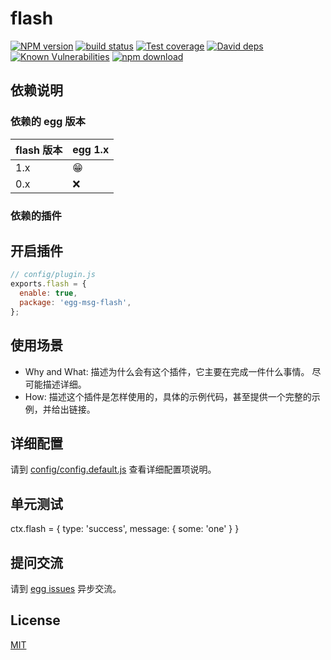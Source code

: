 # flash

[![NPM version][npm-image]][npm-url]
[![build status][travis-image]][travis-url]
[![Test coverage][codecov-image]][codecov-url]
[![David deps][david-image]][david-url]
[![Known Vulnerabilities][snyk-image]][snyk-url]
[![npm download][download-image]][download-url]

[npm-image]: https://img.shields.io/npm/v/egg-msg-flash.svg?style=flat-square
[npm-url]: https://npmjs.org/package/egg-msg-flash
[travis-image]: https://img.shields.io/travis/eggjs/egg-msg-flash.svg?style=flat-square
[travis-url]: https://travis-ci.org/eggjs/egg-msg-flash
[codecov-image]: https://img.shields.io/codecov/c/github/eggjs/egg-msg-flash.svg?style=flat-square
[codecov-url]: https://codecov.io/github/eggjs/egg-msg-flash?branch=master
[david-image]: https://img.shields.io/david/eggjs/egg-msg-flash.svg?style=flat-square
[david-url]: https://david-dm.org/eggjs/egg-msg-flash
[snyk-image]: https://snyk.io/test/npm/egg-msg-flash/badge.svg?style=flat-square
[snyk-url]: https://snyk.io/test/npm/egg-msg-flash
[download-image]: https://img.shields.io/npm/dm/egg-msg-flash.svg?style=flat-square
[download-url]: https://npmjs.org/package/egg-msg-flash

<!--
Description here.
-->

## 依赖说明

### 依赖的 egg 版本

flash 版本 | egg 1.x
--- | ---
1.x | 😁
0.x | ❌

### 依赖的插件
<!--

如果有依赖其它插件，请在这里特别说明。如

- security
- multipart

-->

## 开启插件

```js
// config/plugin.js
exports.flash = {
  enable: true,
  package: 'egg-msg-flash',
};
```

## 使用场景

- Why and What: 描述为什么会有这个插件，它主要在完成一件什么事情。
尽可能描述详细。
- How: 描述这个插件是怎样使用的，具体的示例代码，甚至提供一个完整的示例，并给出链接。

## 详细配置

请到 [config/config.default.js](config/config.default.js) 查看详细配置项说明。

## 单元测试

<!-- 描述如何在单元测试中使用此插件，例如 schedule 如何触发。无则省略。-->
ctx.flash = {
  type: 'success',
  message: {
    some: 'one'
  }
}

## 提问交流

请到 [egg issues](https://github.com/Moment-of-Romance) 异步交流。

## License

[MIT](LICENSE)
